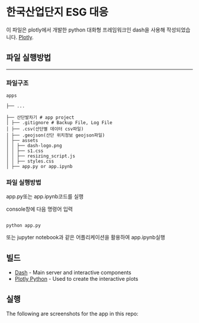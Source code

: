# 한국산업단지 ESG 대응

이 파일은 plotly에서 개발한 python 대화형 프레임워크인 dash을 사용해 작성되었습니다. [Plotly](https://plot.ly/).

## 파일 실행방법
----------------
### 파일구조

```
apps

├── ...

├── 산단발차기 # app project
│ ├── .gitignore # Backup File, Log File
│ ├── .csv(산단별 데이터 csv파일)
│ ├── .geojson(산단 위치정보 geojson파일)
│ ├── assets
│ │ ├── dash-logo.png
│ │ ├── s1.css
│ │ ├── resizing_script.js
│ │ ├── styles.css
│ ├── app.py or app.ipynb

```

### 파일 실행방법 

app.py또는 app.ipynb코드를 실행

console창에 다음 명령어 입력
```

python app.py

```


또는 jupyter notebook과 같은 어플리케이션을 활용하여 app.ipynb실행


## 빌드

- [Dash](https://dash.plot.ly/) - Main server and interactive components
- [Plotly Python](https://plot.ly/python/) - Used to create the interactive plots

## 실행

The following are screenshots for the app in this repo:


